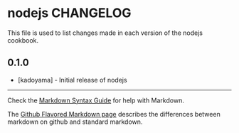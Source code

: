 nodejs CHANGELOG
================

This file is used to list changes made in each version of the nodejs cookbook.

0.1.0
-----
- [kadoyama] - Initial release of nodejs

- - -
Check the [Markdown Syntax Guide](http://daringfireball.net/projects/markdown/syntax) for help with Markdown.

The [Github Flavored Markdown page](http://github.github.com/github-flavored-markdown/) describes the differences between markdown on github and standard markdown.
